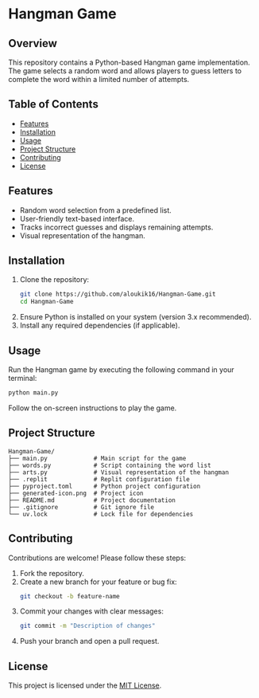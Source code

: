 # Hangman Game

## Overview
This repository contains a Python-based Hangman game implementation. The game selects a random word and allows players to guess letters to complete the word within a limited number of attempts.

## Table of Contents
- [Features](#features)
- [Installation](#installation)
- [Usage](#usage)
- [Project Structure](#project-structure)
- [Contributing](#contributing)
- [License](#license)

## Features
- Random word selection from a predefined list.
- User-friendly text-based interface.
- Tracks incorrect guesses and displays remaining attempts.
- Visual representation of the hangman.

## Installation
1. Clone the repository:
   ```bash
   git clone https://github.com/aloukik16/Hangman-Game.git
   cd Hangman-Game
   ```
2. Ensure Python is installed on your system (version 3.x recommended).
3. Install any required dependencies (if applicable).

## Usage
Run the Hangman game by executing the following command in your terminal:
```bash
python main.py
```
Follow the on-screen instructions to play the game.

## Project Structure
```
Hangman-Game/
├── main.py             # Main script for the game
├── words.py            # Script containing the word list
├── arts.py             # Visual representation of the hangman
├── .replit             # Replit configuration file
├── pyproject.toml      # Python project configuration
├── generated-icon.png  # Project icon
├── README.md           # Project documentation
├── .gitignore          # Git ignore file
└── uv.lock             # Lock file for dependencies
```

## Contributing
Contributions are welcome! Please follow these steps:
1. Fork the repository.
2. Create a new branch for your feature or bug fix:
   ```bash
   git checkout -b feature-name
   ```
3. Commit your changes with clear messages:
   ```bash
   git commit -m "Description of changes"
   ```
4. Push your branch and open a pull request.

## License
This project is licensed under the [MIT License](LICENSE).
